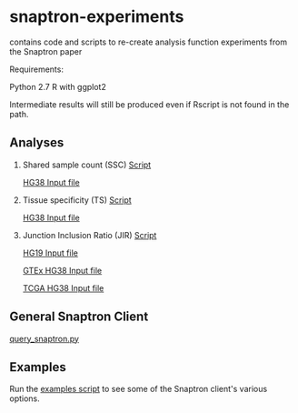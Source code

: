 # snaptron-experiments
contains code and scripts to re-create analysis function experiments from the Snaptron paper

Requirements:

Python 2.7
R with ggplot2 

Intermediate results will still be produced even if Rscript
is not found in the path.

## Analyses

1. Shared sample count (SSC) 
[Script](scripts/run_ssc.sh)

   [HG38 Input file](data/novel_exons.raw.hg38.bed)

2. Tissue specificity (TS)
[Script](scripts/run_ts.sh)

   [HG38 Input file](data/rel_splices.hg38.snap.tsv)

3. Junction Inclusion Ratio (JIR)
[Script](scripts/run_jir.sh)

   [HG19 Input file](data/alk_alt_tss.hg19.snap.tsv)

   [GTEx HG38 Input file](data/alk_alt_tss.hg38.snap.tsv)

   [TCGA HG38 Input file](data/alk_alt_tss.hg38.tcga.snap.tsv)


## General Snaptron Client

   [query_snaptron.py](client/query_snaptron.py)

## Examples

Run the [examples script](examples.sh) to see some of the Snaptron client's various options.
